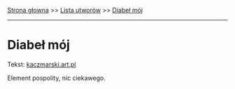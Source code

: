 [Strona głowna](../index.md) >> [Lista utworów](../list.md) >> [Diabeł mój](120.md)

---

# Diabeł mój

Tekst: [kaczmarski.art.pl](https://www.kaczmarski.art.pl/tworczosc/wiersze/diabel-moj/)

Element pospolity, nic ciekawego.